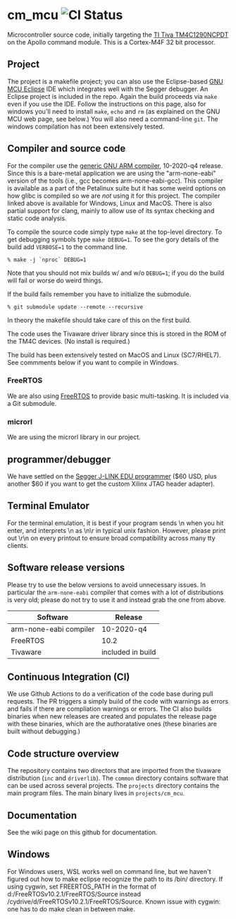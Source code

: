 
# cm_mcu ![CI Status](https://github.com/apollo-lhc/cm_mcu/actions/workflows/c-cpp.yml/badge.svg)
Microcontroller source code, initially targeting the [TI Tiva TM4C1290NCPDT](https://www.ti.com/product/TM4C1290NCPDT) on the Apollo command module. This is a Cortex-M4F 32 bit processor.

## Project
The project is a makefile project; you can also use the Eclipse-based [GNU MCU Eclipse](https://gnu-mcu-eclipse.github.io) IDE which integrates well with the Segger debugger. An Eclipse project is included in the repo. Again the build proceeds via `make` even if you use the IDE.  Follow the instructions on this page, also for windows you'll need to install `make`, `echo` and `rm` (as explained on the GNU MCU web page, see below.) You will also need a command-line `git`. The windows compilation has not been extensively tested.
## Compiler and source code
For the compiler use the [generic GNU ARM compiler](https://developer.arm.com/open-source/gnu-toolchain/gnu-rm), 10-2020-q4 release. Since this is a bare-metal application we are using the "arm-none-eabi" version of the tools (i.e., gcc becomes arm-none-eabi-gcc). This compiler is available as a part of the Petalinux suite but it has some weird options on how glibc is compiled so we are _not_ using it for this project.  The compiler linked above is available for Windows, Linux and MacOS. 
There is also partial support for clang, mainly to allow use of its syntax checking and static code analysis. 

To compile the source code simply type `make` at the top-level directory. To get debugging symbols type `make DEBUG=1`. To see the gory details of the build add `VERBOSE=1` to the command line.
```
% make -j `nproc` DEBUG=1
```
Note that you should not mix builds w/ and w/o `DEBUG=1`; if you do the build will fail or worse do weird things.

If the build fails remember you have to initialize the submodule.
```
% git submodule update --remote --recursive
```
In theory the makefile should take care of this on the first build.

The code uses the Tivaware driver library since this is stored in the ROM of the TM4C devices. (No install is required.)

The build has been extensively tested on MacOS and Linux (SC7/RHEL7).  See commments below if you want to compile in Windows.

### FreeRTOS
We are also using [FreeRTOS](https://freertos.org) to provide basic multi-tasking. It is included via a Git submodule.

### microrl
We are using the microrl library in our project. 

## programmer/debugger
We have settled on the [Segger J-LINK EDU programmer](https://www.segger.com) ($60 USD, plus another $60 if you want to get the custom Xilinx JTAG header adapter). 


## Terminal Emulator
For the terminal emulation, it is best if your program sends \n when you hit enter, and interprets \n as \n\r in typical unix fashion.  However, please print out \r\n on every printout to ensure broad compatibility across many tty clients.

## Software release versions
Please try to use the below versions to avoid unnecessary issues. In particular the `arm-none-eabi` compiler that comes with a lot of distributions is very old; please do not try to use it and instead grab the one from above. 

| Software | Release | 
|----------|---------|
| arm-none-eabi compiler | 10-2020-q4 | 
| FreeRTOS | 10.2 | 
| Tivaware | included in build|


## Continuous Integration (CI)
We use Github Actions to do a verification of the code base during pull requests. The PR triggers a simply build of the code with warnings as errors and fails if there are compliation warnings or errors. The CI also builds binaries when new releases are created and populates the release page with these binaries, which are the authoratative ones (these binaries are built without debugging.) 

## Code structure overview
The repository contains two directors that are imported from the tivaware distribution (`inc` and `driverlib`). The `common` directory contains software that can be used across several projects. The `projects` directory contains the main program files. The main binary lives in `projects/cm_mcu`.

## Documentation
See the wiki page on this github for documentation.

## Windows
For Windows users, WSL works well on command line, but we haven't figured out how to make eclipse recognize the path to its /bin/ directory. If using cygwin, set FREERTOS_PATH in the format of d:/FreeRTOSv10.2.1/FreeRTOS/Source instead /cydrive/d/FreeRTOSv10.2.1/FreeRTOS/Source. Known issue with cygwin: one has to do make clean in between make.
